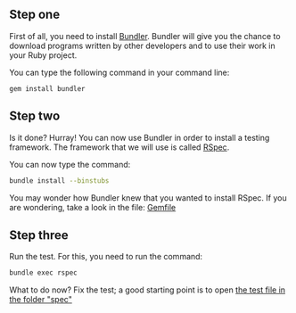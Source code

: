 ## Step one
First of all, you need to install [Bundler](https://bundler.io/). Bundler will give you the chance
to download programs written by other developers and to use their work in your Ruby project.

You can type the following command in your command line:
```
gem install bundler
```

## Step two
Is it done? Hurray! You can now use Bundler in order to install a testing framework.
The framework that we will use is called [RSpec](http://rspec.info/).

You can now type the command:
``` bash
bundle install --binstubs
```

You may wonder how Bundler knew that you wanted to install RSpec.
If you are wondering, take a look in the file: [Gemfile](./Gemfile)

## Step three
Run the test. For this, you need to run the command:

``` bash
bundle exec rspec
```

What to do now? Fix the test; a good starting point is to open [the test file in the folder "spec"](./spec/tiny_test_spec.rb)
